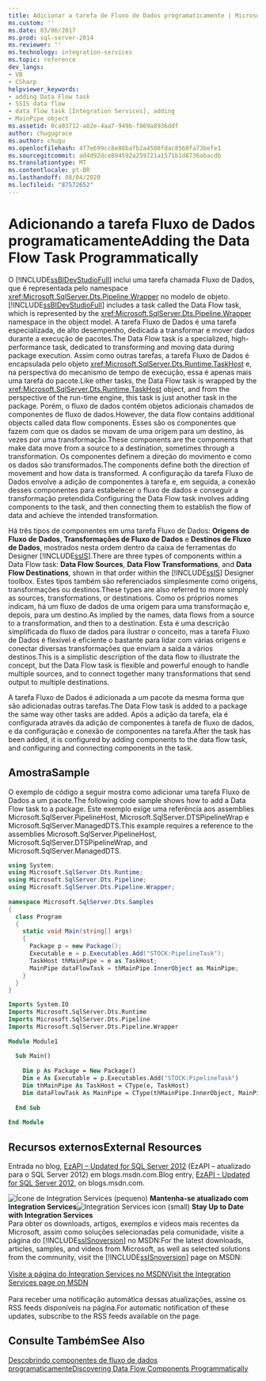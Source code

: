 ```yaml
---
title: Adicionar a tarefa de Fluxo de Dados programaticamente | Microsoft Docs
ms.custom: ''
ms.date: 03/06/2017
ms.prod: sql-server-2014
ms.reviewer: ''
ms.technology: integration-services
ms.topic: reference
dev_langs:
- VB
- CSharp
helpviewer_keywords:
- adding Data Flow task
- SSIS data flow
- data flow task [Integration Services], adding
- MainPipe object
ms.assetid: 0ca03712-a82e-4aa7-949b-f869a8936ddf
author: chugugrace
ms.author: chugu
ms.openlocfilehash: 4f7e699cc8e88bafb2a4508fdac8560fa73befe1
ms.sourcegitcommit: ad4d92dce894592a259721a1571b1d8736abacdb
ms.translationtype: MT
ms.contentlocale: pt-BR
ms.lasthandoff: 08/04/2020
ms.locfileid: "87572652"
---
```

# <a name="adding-the-data-flow-task-programmatically"></a><span data-ttu-id="9b5e3-102">Adicionando a tarefa Fluxo de Dados programaticamente</span><span class="sxs-lookup"><span data-stu-id="9b5e3-102">Adding the Data Flow Task Programmatically</span></span>
  <span data-ttu-id="9b5e3-103">O [!INCLUDE[ssBIDevStudioFull](../../includes/ssbidevstudiofull-md.md)] inclui uma tarefa chamada Fluxo de Dados, que é representada pelo namespace <xref:Microsoft.SqlServer.Dts.Pipeline.Wrapper> no modelo de objeto.</span><span class="sxs-lookup"><span data-stu-id="9b5e3-103">[!INCLUDE[ssBIDevStudioFull](../../includes/ssbidevstudiofull-md.md)] includes a task called the Data Flow task, which is represented by the <xref:Microsoft.SqlServer.Dts.Pipeline.Wrapper> namespace in the object model.</span></span> <span data-ttu-id="9b5e3-104">A tarefa Fluxo de Dados é uma tarefa especializada, de alto desempenho, dedicada a transformar e mover dados durante a execução de pacotes.</span><span class="sxs-lookup"><span data-stu-id="9b5e3-104">The Data Flow task is a specialized, high-performance task, dedicated to transforming and moving data during package execution.</span></span> <span data-ttu-id="9b5e3-105">Assim como outras tarefas, a tarefa Fluxo de Dados é encapsulada pelo objeto <xref:Microsoft.SqlServer.Dts.Runtime.TaskHost> e, na perspectiva do mecanismo de tempo de execução, essa é apenas mais uma tarefa do pacote.</span><span class="sxs-lookup"><span data-stu-id="9b5e3-105">Like other tasks, the Data Flow task is wrapped by the <xref:Microsoft.SqlServer.Dts.Runtime.TaskHost> object, and from the perspective of the run-time engine, this task is just another task in the package.</span></span> <span data-ttu-id="9b5e3-106">Porém, o fluxo de dados contém objetos adicionais chamados de componentes de fluxo de dados.</span><span class="sxs-lookup"><span data-stu-id="9b5e3-106">However, the data flow contains additional objects called data flow components.</span></span> <span data-ttu-id="9b5e3-107">Esses são os componentes que fazem com que os dados se movam de uma origem para um destino, às vezes por uma transformação.</span><span class="sxs-lookup"><span data-stu-id="9b5e3-107">These components are the components that make data move from a source to a destination, sometimes through a transformation.</span></span> <span data-ttu-id="9b5e3-108">Os componentes definem a direção do movimento e como os dados são transformados.</span><span class="sxs-lookup"><span data-stu-id="9b5e3-108">The components define both the direction of movement and how data is transformed.</span></span> <span data-ttu-id="9b5e3-109">A configuração da tarefa Fluxo de Dados envolve a adição de componentes à tarefa e, em seguida, a conexão desses componentes para estabelecer o fluxo de dados e conseguir a transformação pretendida.</span><span class="sxs-lookup"><span data-stu-id="9b5e3-109">Configuring the Data Flow task involves adding components to the task, and then connecting them to establish the flow of data and achieve the intended transformation.</span></span>  
  
 <span data-ttu-id="9b5e3-110">Há três tipos de componentes em uma tarefa Fluxo de Dados: **Origens de Fluxo de Dados**, **Transformações de Fluxo de Dados** e **Destinos de Fluxo de Dados**, mostrados nesta ordem dentro da caixa de ferramentas do Designer [!INCLUDE[ssIS](../../includes/ssis-md.md)].</span><span class="sxs-lookup"><span data-stu-id="9b5e3-110">There are three types of components within a Data Flow task: **Data Flow Sources**, **Data Flow Transformations**, and **Data Flow Destinations**, shown in that order within the [!INCLUDE[ssIS](../../includes/ssis-md.md)] Designer toolbox.</span></span> <span data-ttu-id="9b5e3-111">Estes tipos também são referenciados simplesmente como origens, transformações ou destinos.</span><span class="sxs-lookup"><span data-stu-id="9b5e3-111">These types are also referred to more simply as sources, transformations, or destinations.</span></span> <span data-ttu-id="9b5e3-112">Como os próprios nomes indicam, há um fluxo de dados de uma origem para uma transformação e, depois, para um destino.</span><span class="sxs-lookup"><span data-stu-id="9b5e3-112">As implied by the names, data flows from a source to a transformation, and then to a destination.</span></span> <span data-ttu-id="9b5e3-113">Esta é uma descrição simplificada do fluxo de dados para ilustrar o conceito, mas a tarefa Fluxo de Dados é flexível e eficiente o bastante para lidar com várias origens e conectar diversas transformações que enviam a saída a vários destinos.</span><span class="sxs-lookup"><span data-stu-id="9b5e3-113">This is a simplistic description of the data flow to illustrate the concept, but the Data Flow task is flexible and powerful enough to handle multiple sources, and to connect together many transformations that send output to multiple destinations.</span></span>  
  
 <span data-ttu-id="9b5e3-114">A tarefa Fluxo de Dados é adicionada a um pacote da mesma forma que são adicionadas outras tarefas.</span><span class="sxs-lookup"><span data-stu-id="9b5e3-114">The Data Flow task is added to a package the same way other tasks are added.</span></span> <span data-ttu-id="9b5e3-115">Após a adição da tarefa, ela é configurada através da adição de componentes à tarefa de fluxo de dados, e da configuração e conexão de componentes na tarefa.</span><span class="sxs-lookup"><span data-stu-id="9b5e3-115">After the task has been added, it is configured by adding components to the data flow task, and configuring and connecting components in the task.</span></span>  
  
## <a name="sample"></a><span data-ttu-id="9b5e3-116">Amostra</span><span class="sxs-lookup"><span data-stu-id="9b5e3-116">Sample</span></span>  
 <span data-ttu-id="9b5e3-117">O exemplo de código a seguir mostra como adicionar uma tarefa Fluxo de Dados a um pacote.</span><span class="sxs-lookup"><span data-stu-id="9b5e3-117">The following code sample shows how to add a Data Flow task to a package.</span></span> <span data-ttu-id="9b5e3-118">Este exemplo exige uma referência aos assemblies Microsoft.SqlServer.PipelineHost, Microsoft.SqlServer.DTSPipelineWrap e Microsoft.SqlServer.ManagedDTS.</span><span class="sxs-lookup"><span data-stu-id="9b5e3-118">This example requires a reference to the assemblies Microsoft.SqlServer.PipelineHost, Microsoft.SqlServer.DTSPipelineWrap, and Microsoft.SqlServer.ManagedDTS.</span></span>  
  
```csharp  
using System;  
using Microsoft.SqlServer.Dts.Runtime;  
using Microsoft.SqlServer.Dts.Pipeline;  
using Microsoft.SqlServer.Dts.Pipeline.Wrapper;  
  
namespace Microsoft.SqlServer.Dts.Samples  
{  
  class Program  
  {  
    static void Main(string[] args)  
    {  
      Package p = new Package();  
      Executable e = p.Executables.Add("STOCK:PipelineTask");  
      TaskHost thMainPipe = e as TaskHost;  
      MainPipe dataFlowTask = thMainPipe.InnerObject as MainPipe;   
    }  
  }  
}  
```  
  
```vb  
Imports System.IO  
Imports Microsoft.SqlServer.Dts.Runtime  
Imports Microsoft.SqlServer.Dts.Pipeline  
Imports Microsoft.SqlServer.Dts.Pipeline.Wrapper  
  
Module Module1  
  
  Sub Main()  
  
    Dim p As Package = New Package()  
    Dim e As Executable = p.Executables.Add("STOCK:PipelineTask")  
    Dim thMainPipe As TaskHost = CType(e, TaskHost)  
    Dim dataFlowTask As MainPipe = CType(thMainPipe.InnerObject, MainPipe)  
  
  End Sub  
  
End Module  
```  
  
## <a name="external-resources"></a><span data-ttu-id="9b5e3-119">Recursos externos</span><span class="sxs-lookup"><span data-stu-id="9b5e3-119">External Resources</span></span>  
 <span data-ttu-id="9b5e3-120">Entrada no blog, [EzAPI – Updated for SQL Server 2012](https://go.microsoft.com/fwlink/?LinkId=243223) (EzAPI – atualizado para o SQL Server 2012) em blogs.msdn.com.</span><span class="sxs-lookup"><span data-stu-id="9b5e3-120">Blog entry, [EzAPI - Updated for SQL Server 2012](https://go.microsoft.com/fwlink/?LinkId=243223), on blogs.msdn.com.</span></span>  
  
<span data-ttu-id="9b5e3-121">![Ícone de Integration Services (pequeno)](../media/dts-16.gif "Ícone do Integration Services (pequeno)")  **Mantenha-se atualizado com Integration Services**</span><span class="sxs-lookup"><span data-stu-id="9b5e3-121">![Integration Services icon (small)](../media/dts-16.gif "Integration Services icon (small)")  **Stay Up to Date with Integration Services**</span></span><br /> <span data-ttu-id="9b5e3-122">Para obter os downloads, artigos, exemplos e vídeos mais recentes da Microsoft, assim como soluções selecionadas pela comunidade, visite a página do [!INCLUDE[ssISnoversion](../../includes/ssisnoversion-md.md)] no MSDN:</span><span class="sxs-lookup"><span data-stu-id="9b5e3-122">For the latest downloads, articles, samples, and videos from Microsoft, as well as selected solutions from the community, visit the [!INCLUDE[ssISnoversion](../../includes/ssisnoversion-md.md)] page on MSDN:</span></span><br /><br /> [<span data-ttu-id="9b5e3-123">Visite a página do Integration Services no MSDN</span><span class="sxs-lookup"><span data-stu-id="9b5e3-123">Visit the Integration Services page on MSDN</span></span>](https://go.microsoft.com/fwlink/?LinkId=136655)<br /><br /> <span data-ttu-id="9b5e3-124">Para receber uma notificação automática dessas atualizações, assine os RSS feeds disponíveis na página.</span><span class="sxs-lookup"><span data-stu-id="9b5e3-124">For automatic notification of these updates, subscribe to the RSS feeds available on the page.</span></span>  
  
## <a name="see-also"></a><span data-ttu-id="9b5e3-125">Consulte Também</span><span class="sxs-lookup"><span data-stu-id="9b5e3-125">See Also</span></span>  
 [<span data-ttu-id="9b5e3-126">Descobrindo componentes de fluxo de dados programaticamente</span><span class="sxs-lookup"><span data-stu-id="9b5e3-126">Discovering Data Flow Components Programmatically</span></span>](../building-packages-programmatically/discovering-data-flow-components-programmatically.md)  
  
  
